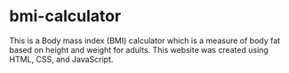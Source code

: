 # bmi-calculator

This is a Body mass index (BMI) calculator which is a measure of body fat based on height and weight for adults. This website was created using HTML, CSS, and JavaScript. 
